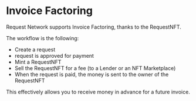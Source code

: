 # Invoice Factoring

Request Network supports Invoice Factoring, thanks to the RequestNFT.

The workflow is the following:

* Create a request
* request is approved for payment
* Mint a RequestNFT
* Sell the RequestNFT for a fee (to a Lender or an NFT Marketplace)
* When the request is paid, the money is sent to the owner of the RequestNFT

This effectively allows you to receive money in advance for a future invoice.
